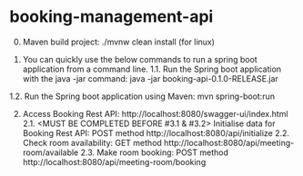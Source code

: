 # booking-management-api
0. Maven build project:
   ./mvnw clean install   (for linux)

1. You can quickly use the below commands to run a spring boot application from a command line.
1.1. Run the Spring boot application with the java -jar command:
   java -jar booking-api-0.1.0-RELEASE.jar

1.2. Run the Spring boot application using Maven:
   mvn spring-boot:run

2. Access Booking Rest API:  http://localhost:8080/swagger-ui/index.html
2.1. <MUST BE COMPLETED BEFORE #3.1 & #3.2> Initialise data for Booking Rest API:
   POST method http://localhost:8080/api/initialize
2.2. Check room availability:
   GET method http://localhost:8080/api/meeting-room/available
2.3. Make room booking:
   POST method http://localhost:8080/api/meeting-room/booking
